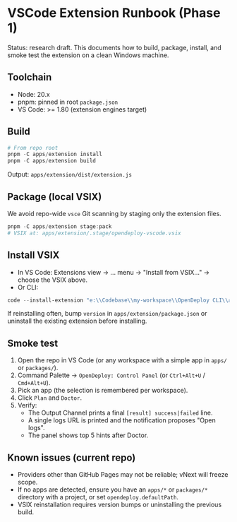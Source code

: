 # VSCode Extension Runbook (Phase 1)

Status: research draft. This documents how to build, package, install, and smoke test the extension on a clean Windows machine.

## Toolchain

- Node: 20.x
- pnpm: pinned in root `package.json`
- VS Code: >= 1.80 (extension engines target)

## Build

```powershell
# From repo root
pnpm -C apps/extension install
pnpm -C apps/extension build
```

Output: `apps/extension/dist/extension.js`

## Package (local VSIX)

We avoid repo-wide `vsce` Git scanning by staging only the extension files.

```powershell
pnpm -C apps/extension stage:pack
# VSIX at: apps/extension/.stage/opendeploy-vscode.vsix
```

## Install VSIX

- In VS Code: Extensions view → … menu → "Install from VSIX…" → choose the VSIX above.
- Or CLI:

```powershell
code --install-extension "e:\\Codebase\\my-workspace\\OpenDeploy CLI\\apps\\extension\\.stage\\opendeploy-vscode.vsix"
```

If reinstalling often, bump `version` in `apps/extension/package.json` or uninstall the existing extension before installing.

## Smoke test

1) Open the repo in VS Code (or any workspace with a simple app in `apps/` or `packages/`).
2) Command Palette → `OpenDeploy: Control Panel` (or `Ctrl+Alt+U` / `Cmd+Alt+U`).
3) Pick an app (the selection is remembered per workspace).
4) Click `Plan` and `Doctor`.
5) Verify:
   - The Output Channel prints a final `[result] success|failed` line.
   - A single logs URL is printed and the notification proposes "Open logs".
   - The panel shows top 5 hints after Doctor.

## Known issues (current repo)

- Providers other than GitHub Pages may not be reliable; vNext will freeze scope.
- If no apps are detected, ensure you have an `apps/*` or `packages/*` directory with a project, or set `opendeploy.defaultPath`.
- VSIX reinstallation requires version bumps or uninstalling the previous build.
